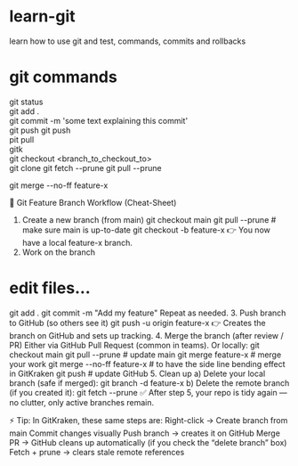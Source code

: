 # learn-git
learn how to use git and test, commands, commits and rollbacks

# git commands
git status   
git add .  
git commit -m 'some text explaining this commit'  
git push
git push  
pit pull  
gitk  
git checkout <branch_to_checkout_to>  
git clone <link>
git fetch --prune
git pull --prune

git merge --no-ff feature-x


📝 Git Feature Branch Workflow (Cheat-Sheet)
1. Create a new branch (from main)
git checkout main
git pull --prune         # make sure main is up-to-date
git checkout -b feature-x
👉 You now have a local feature-x branch.
2. Work on the branch
# edit files...
git add .
git commit -m "Add my feature"
Repeat as needed.
3. Push branch to GitHub (so others see it)
git push -u origin feature-x
👉 Creates the branch on GitHub and sets up tracking.
4. Merge the branch (after review / PR)
Either via GitHub Pull Request (common in teams).
Or locally:
git checkout main
git pull --prune            # update main
git merge feature-x         # merge your work
git merge --no-ff feature-x # to have the side line bending effect in GitKraken
git push                    # update GitHub
5. Clean up
a) Delete your local branch (safe if merged):
git branch -d feature-x
b) Delete the remote branch (if you created it):
git fetch --prune
✅ After step 5, your repo is tidy again — no clutter, only active branches remain.

⚡ Tip: In GitKraken, these same steps are:
Right-click → Create branch from main
Commit changes visually
Push branch → creates it on GitHub
Merge PR → GitHub cleans up automatically (if you check the “delete branch” box)
Fetch + prune → clears stale remote references